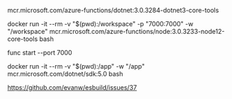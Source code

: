  mcr.microsoft.com/azure-functions/dotnet:3.0.3284-dotnet3-core-tools

 docker run -it --rm -v "$(pwd):/workspace" -p "7000:7000"  -w "/workspace" mcr.microsoft.com/azure-functions/node:3.0.3233-node12-core-tools bash

 func start --port 7000

 docker run -it --rm -v "$(pwd):/app" -w "/app" mcr.microsoft.com/dotnet/sdk:5.0 bash

 https://github.com/evanw/esbuild/issues/37

